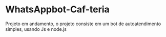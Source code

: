 # WhatsAppbot-Caf-teria
Projeto em andamento, o projeto consiste em um bot de autoatendimento simples, usando Js e node.js
